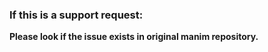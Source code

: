 ### If this is a support request:

**Please look if the issue exists in original manim repository.**
